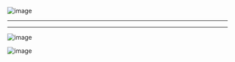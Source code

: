 
![image](https://github.com/user-attachments/assets/25d51daf-c474-44d4-8706-0e0f633e1a70)
* * *

* * *

![image](https://github.com/user-attachments/assets/723f6756-00f3-4f0e-8add-14694b3c351c)

![image](https://github.com/user-attachments/assets/d0c264f4-80c4-4941-9bf5-01c0c93b7950)
